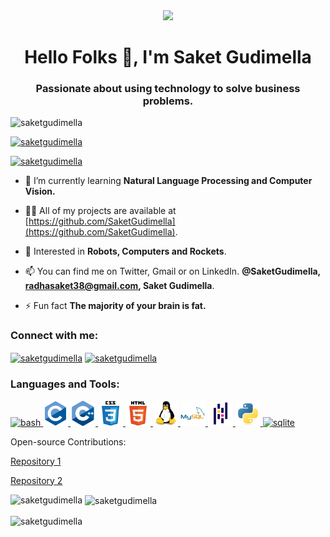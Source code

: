 <div id="header" align="center">
  <img src="https://media.giphy.com/media/M9gbBd9nbDrOTu1Mqx/giphy.gif" width="100"/>
</div>

<h1 align="center">Hello Folks 👋, I'm Saket Gudimella</h1>
<h3 align="center"> Passionate about using technology to solve business problems.</h3>

<p align="left"> <img src="https://komarev.com/ghpvc/?username=saketgudimella&label=Profile%20views&color=0e75b6&style=flat" alt="saketgudimella" /> </p>

<p align="left"> <a href="https://github.com/ryo-ma/github-profile-trophy"><img src="https://github-profile-trophy.vercel.app/?username=saketgudimella" alt="saketgudimella" /></a> </p> <p align="left"> 
  
<a href="https://twitter.com/saketgudimella" target="blank"><img src="https://img.shields.io/twitter/follow/saketgudimella?logo=twitter&style=for-the-badge" alt="saketgudimella" /></a> </p>

- 🌱 I’m currently learning **Natural Language Processing and Computer Vision.**

- 👨‍💻 All of my projects are available at [https://github.com/SaketGudimella](https://github.com/SaketGudimella).

- 🧐 Interested in **Robots, Computers and Rockets**.

- 📫 You can find me on Twitter, Gmail or on LinkedIn. **@SaketGudimella, radhasaket38@gmail.com, Saket Gudimella**.

- ⚡ Fun fact **The majority of your brain is fat.**

<h3 align="left">Connect with me:</h3>
<p align="left">
  
<a href="https://twitter.com/saketgudimella" target="blank"><img align="center" src="https://raw.githubusercontent.com/rahuldkjain/github-profile-readme-generator/master/src/images/icons/Social/twitter.svg" alt="saketgudimella" height="30" width="40" /></a>
<a href="https://linkedin.com/in/saketgudimella" target="blank"><img align="center" src="https://raw.githubusercontent.com/rahuldkjain/github-profile-readme-generator/master/src/images/icons/Social/linked-in-alt.svg" alt="saketgudimella" height="30" width="40" /></a>
</p>

<h3 align="left">Languages and Tools:</h3>

<p align="left"> <a href="https://www.gnu.org/software/bash/" target="_blank" rel="noreferrer"> <img src="https://www.vectorlogo.zone/logos/gnu_bash/gnu_bash-icon.svg" alt="bash" width="40" height="40"/> </a> <a href="https://www.cprogramming.com/" target="_blank" rel="noreferrer"> <img src="https://raw.githubusercontent.com/devicons/devicon/master/icons/c/c-original.svg" alt="c" width="40" height="40"/> </a> <a href="https://www.w3schools.com/cpp/" target="_blank" rel="noreferrer"> <img src="https://raw.githubusercontent.com/devicons/devicon/master/icons/cplusplus/cplusplus-original.svg" alt="cplusplus" width="40" height="40"/> </a> <a href="https://www.w3schools.com/css/" target="_blank" rel="noreferrer"> <img src="https://raw.githubusercontent.com/devicons/devicon/master/icons/css3/css3-original-wordmark.svg" alt="css3" width="40" height="40"/> </a> <a href="https://www.w3.org/html/" target="_blank" rel="noreferrer"> <img src="https://raw.githubusercontent.com/devicons/devicon/master/icons/html5/html5-original-wordmark.svg" alt="html5" width="40" height="40"/> </a> <a href="https://www.linux.org/" target="_blank" rel="noreferrer"> <img src="https://raw.githubusercontent.com/devicons/devicon/master/icons/linux/linux-original.svg" alt="linux" width="40" height="40"/> </a> <a href="https://www.mysql.com/" target="_blank" rel="noreferrer"> <img src="https://raw.githubusercontent.com/devicons/devicon/master/icons/mysql/mysql-original-wordmark.svg" alt="mysql" width="40" height="40"/> </a> <a href="https://pandas.pydata.org/" target="_blank" rel="noreferrer"> <img src="https://raw.githubusercontent.com/devicons/devicon/2ae2a900d2f041da66e950e4d48052658d850630/icons/pandas/pandas-original.svg" alt="pandas" width="40" height="40"/> </a> <a href="https://www.python.org" target="_blank" rel="noreferrer"> <img src="https://raw.githubusercontent.com/devicons/devicon/master/icons/python/python-original.svg"  width="40" height="40"/> </a> <a href="https://www.sqlite.org/" target="_blank" rel="noreferrer"> <img src="https://www.vectorlogo.zone/logos/sqlite/sqlite-icon.svg" alt="sqlite" width="40" height="40"/> </a> </p>



Open-source Contributions:

[Repository 1]([https://github.com/saketgudimella/repo1](https://github.com/Faizan96322/ImageProcessing-using-drone.git))  

[Repository 2]([https://github.com/saketgudimella/repo2](https://github.com/SaketGudimella/DL-Simplified.git)) 


<p>
  <img align="left" src="https://github-readme-stats.vercel.app/api/top-langs?username=saketgudimella&show_icons=true&locale=en&layout=compact" alt="saketgudimella" />
</p>



<p>&nbsp;<img align="center" src="https://github-readme-stats.vercel.app/api?username=saketgudimella&show_icons=true&locale=en" alt="saketgudimella" />
</p>


<p><img align="center" src="https://github-readme-streak-stats.herokuapp.com/?user=saketgudimella&" alt="saketgudimella" />
</p>
